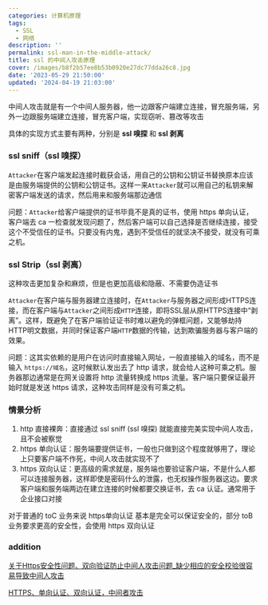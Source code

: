 ```yaml
---
categories: 计算机原理
tags:
  - SSL
  - 网络
description: ''
permalink: ssl-man-in-the-middle-attack/
title: ssl 的中间人攻击原理
cover: /images/b8f2b57ee8b53b0920e27dc77dda26c8.jpg
date: '2023-05-29 21:50:00'
updated: '2024-04-19 21:03:00'
---
```


中间人攻击就是有一个中间人服务器，他一边跟客户端建立连接，冒充服务端，另外一边跟服务端建立连接，冒充客户端，实现窃听、篡改等攻击


具体的实现方式主要有两种，分别是 **ssl 嗅探** 和 **ssl 剥离**


### ssl sniff（ssl 嗅探）


`Attacker`在客户端发起连接时截获会话，用自己的公钥和公钥证书替换原本应该是由服务端提供的公钥和公钥证书。这样一来`Attacker`就可以用自己的私钥来解密客户端发送的请求，然后用来和服务端那边通信


问题：`Attacker`给客户端提供的证书毕竟不是真的证书，使用 https 单向认证，客户端去 ca 一检查就发现问题了，然后客户端可以自己选择是否继续连接，接受这个不受信任的证书。只要没有内鬼，遇到不受信任的就坚决不接受，就没有可乘之机。


### ssl Strip（ssl 剥离）


这种攻击更加复杂和麻烦，但是也更加高级和隐蔽、不需要伪造证书


`Attacker`在客户端与服务器建立连接时，在`Attacker`与服务器之间形成HTTPS连接，而在客户端与`Attacker`之间形成`HTTP`连接，即将SSL层从原HTTPS连接中“剥离”。这样，既避免了在客户端验证证书时难以避免的弹框问题，又能够劫持HTTP明文数据，并同时保证客户端`HTTP`数据的传输，达到欺骗服务器与客户端的效果。


问题：这其实依赖的是用户在访问时直接输入网址，一般直接输入的域名，而不是输入 `https://域名`，这时候默认发出去了 http 请求，就会给人这种可乘之机。服务器那边通常是在网关设置将 http 流量转换成 https 流量。客户端只要保证最开始时就是发送 https 请求，这种攻击同样是没有可乘之机。


### 情景分析

1. http 直接裸奔：直接通过 ssl sniff (ssl 嗅探) 就能直接完美实现中间人攻击，且不会被察觉
2. https 单向认证：服务端要提供证书，一般也只做到这个程度就够用了，理论上只要客户端不作死，中间人攻击就实现不了
3. https 双向认证：更高级的需求就是，服务端也要验证客户端，不是什么人都可以连接服务器，这样即使是密码什么的泄露，也无权操作服务器这边。要求客户端和服务端两边在建立连接的时候都要交换证书，去 ca 认证。通常用于企业接口对接

对于普通的 toC 业务来说 https单向认证 基本是完全可以保证安全的，部分 toB 业务要求更高的安全性，会使用 https 双向认证


### addition


[关于Https安全性问题、双向验证防止中间人攻击问题_缺少相应的安全校验很容易导致中间人攻击](https://blog.csdn.net/paolei/article/details/88028467)


[HTTPS、单向认证、双向认证，中间者攻击](https://www.jianshu.com/p/e680716ba8eb)

